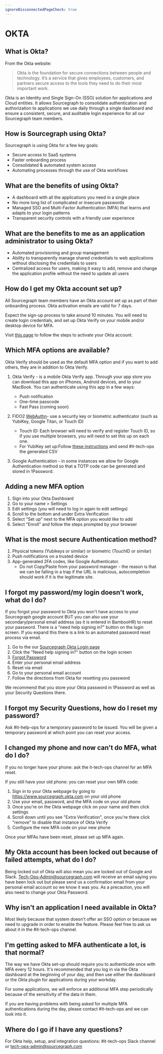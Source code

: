 ```yaml
---
ignoreDisconnectedPageCheck: true
---
```


# OKTA

## What is Okta?

From the Okta website:

> Okta is the foundation for secure connections between people and technology. It’s a service that gives employees, customers, and partners secure access to the tools they need to do their most important work.

Okta is an Identity and Single Sign-On (SSO) solution for applications and Cloud entities. It allows Sourcegraph to consolidate authentication and authorization to applications we use daily through a single dashboard and ensure a consistent, secure, and auditable login experience for all our Sourcegraph team members.

## How is Sourcegraph using Okta?

Sourcegraph is using Okta for a few key goals:

- Secure access to SaaS systems
- Faster onboarding process
- Consolidated & automated system access
- Automating processes through the use of Okta workflows

## What are the benefits of using Okta?

- A dashboard with all the applications you need in a single place
- No more long list of complicated or insecure passwords
- Managed SSO and Multi-Factor Authentication (MFA) that learns and adapts to your login patterns
- Transparent security controls with a friendly user experience

## What are the benefits to me as an application administrator to using Okta?

- Automated provisioning and group management
- Ability to transparently manage shared credentials to web applications without disclosing the credentials to users
- Centralized access for users, making it easy to add, remove and change the application profile without the need to update all users

## How do I get my Okta account set up?

All Sourcegraph team members have an Okta account set up as part of their onboarding process. Okta activation emails are valid for 7 days.

Expect the sign-up process to take around 10 minutes. You will need to create login credentials, and set up Okta Verify on your mobile and/or desktop device for MFA.

Visit [this page](okta-activation-steps.md) to follow the steps to activate your Okta account.

## Which MFA options are available?

Okta Verify should be used as the default MFA option and if you want to add others, they are in addition to Okta Verify.

1. Okta Verify - is a mobile Okta Verify app. Through your app store you can download this app on iPhones, Android devices, and to your MacBook. You can authenticate using this app in a few ways:
   - Push notification
   - One-time passcode
   - Fast Pass (coming soon)
   
2. FIDO2 [WebAuthn](https://help.okta.com/en-us/Content/Topics/Security/mfa-webauthn.htm?cshid=csh_FIDO2_WebAuthn)- use a security key or biometric authenticator (such as YubiKey, Google Titan, or Touch ID)
   - Touch ID: Each browser will need to verify and register Touch ID, so if you use multiple browsers, you will need to set this up on each one.
   - For YubiKey set up:Follow [these instructions](https://support.yubico.com/hc/en-us/articles/360016614960-Programming-YubiKeys-for-Okta-Adaptive-Multi-Factor-Authentication) and send #it-tech-ops the generated CSV

1. Google Authentication - in some instances we allow for Google Authentication method so that a TOTP code can be generated and stored in 1Password.

## Adding a new MFA option

1. Sign into your Okta Dashboard
2. Go to your name > Settings
3. Edit settings (you will need to log in again to edit settings)
4. Scroll to the bottom and under Extra Verification
5. Select “Set up” next to the MFA option you would like to add
6. Select “Enroll” and follow the steps prompted by your browser

## What is the most secure Authentication method?
1. Physical tokens (Yubikeys or similar) or biometric (TouchID or similar)
1. Push notifications on a trusted device
1. App-generated 2FA codes, like Google Authenticator.
   - Do not Copy/Paste from your password manager - the reason is that we can be falling in a trap if the URL is malicious, autocompletion should work if it is the legitimate site.

## I forgot my password/my login doesn't work, what do I do?

If you forgot your password to Okta you won't have access to your Sourcegraph google account BUT you can also use your secondary/personal email address (as it is entered in BambooHR) to reset your password.
There is a "need help signing in?" button on the login screen. If you expand this there is a link to an automated password reset process via email.

1. Go to the our [Sourcegraph Okta Login page](https://www.sourcegraph.okta.com)
1. Click the "Need help signing in?" button on the login screen
1. [Forgot Password](https://sourcegraph.okta.com/signin/forgot-password)
1. Enter your personal email address
1. Reset via email
1. Go to your personal email account
1. Follow the directions from Okta for resetting you password

We recommend that you store your Okta password in 1Password as well as your Security Questions there.

## I forgot my Security Questions, how do I reset my password?

Ask #it-help-ops for a temporary password to be issued. You will be given a temporary password at which point you can reset your access.

## I changed my phone and now can't do MFA, what do I do?

If you no longer have your phone: ask the it-tech-ops channel for an MFA reset.

If you still have your old phone: you can reset your own MFA code:

1. Sign in to your Okta webpage by going to <https://www.sourcegraph.okta.com> on your old phone
2. Use your email, password, and the MFA code on your old phone
3. Once you're on the Okta webpage click on your name and then click settings
4. Scroll down until you see "Extra Verification", once you're there click "remove" to disable that instance of Okta Verify
5. Configure the new MFA code on your new phone

Once your MFAs have been reset, please set up MFA again.

## My Okta account has been locked out because of failed attempts, what do I do?

Being locked out of Okta will also mean you are locked out of Google and Slack. Tech-Ops-Admin@sourcegraph.com will receive an email saying you have been lock out but please send us a confirmation email from your personal email account so we know it was you. As a precaution, you will also need to change your Okta Password.

## Why isn't an application I need available in Okta?

Most likely because that system doesn't offer an SSO option or because we need to upgrade in order to enable the feature. Please feel free to ask us about it in the #it-tech-ops channel.

## I'm getting asked to MFA authenticate a lot, is that normal?

The way we have Okta set-up should require you to authenticate once with MFA every 12 hours. It's recommended that you log in via the Okta dashboard at the beginning of your day, and then use either the dashboard or the Okta plugin for applications during your workday.

For some applications, we will enforce an additional MFA step periodically because of the sensitivity of the data in them.

If you are having problems with being asked for multiple MFA authentications during the day, please contact #it-tech-ops and we can look into it.

## Where do I go if I have any questions?

For Okta help, setup, and integration questions: #it-tech-ops Slack channel or <tech-ops-admin@sourcegraph.com>
